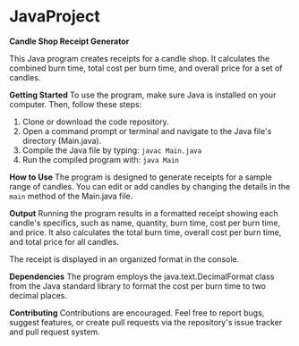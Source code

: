 # JavaProject

**Candle Shop Receipt Generator**

This Java program creates receipts for a candle shop. It calculates the combined burn time, total cost per burn time, and overall price for a set of candles.

**Getting Started**
To use the program, make sure Java is installed on your computer. Then, follow these steps:

1. Clone or download the code repository.
2. Open a command prompt or terminal and navigate to the Java file's directory (Main.java).
3. Compile the Java file by typing: `javac Main.java`
4. Run the compiled program with: `java Main`

**How to Use**
The program is designed to generate receipts for a sample range of candles. You can edit or add candles by changing the details in the `main` method of the Main.java file.

**Output**
Running the program results in a formatted receipt showing each candle's specifics, such as name, quantity, burn time, cost per burn time, and price. It also calculates the total burn time, overall cost per burn time, and total price for all candles.

The receipt is displayed in an organized format in the console.

**Dependencies**
The program employs the java.text.DecimalFormat class from the Java standard library to format the cost per burn time to two decimal places.

**Contributing**
Contributions are encouraged. Feel free to report bugs, suggest features, or create pull requests via the repository's issue tracker and pull request system.
